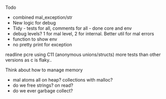 Todo
  - combined mal_exception/str
  - New logic for debug
  - Tidy - tests for all, comments for all - done core and env
  - debug levels? 1 for mal level, 2 for internal. Better util for mal errors
  - function to show env
  -  no pretty print for exception

readline
pcre
using C11 (anonymous unions/structs)
more tests than other versions as c is flaky..

Think about how to manage memory
- mal atoms all on heap? collections with malloc?
- do we free strings? on read?
- do we ever garbage collect?
